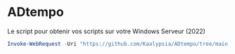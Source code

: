 # ADtempo

Le script pour obtenir vos scripts sur votre Windows Serveur (2022)

```powershell
Invoke-WebRequest -Uri "https://github.com/Kaalypsia/ADtempo/tree/main.zip" -OutFile "$env:USERPROFILE\Downloads\main.zip"
```